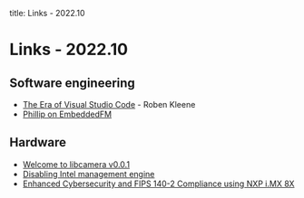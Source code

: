 title: Links - 2022.10

Links - 2022.10
===============

Software engineering
--------------------

-   [The Era of Visual Studio Code] - Roben Kleene
-   [Phillip on EmbeddedFM]

Hardware
--------

-   [Welcome to libcamera v0.0.1]
-   [Disabling Intel management engine]
-   [Enhanced Cybersecurity and FIPS 140-2 Compliance using NXP i.MX 8X]

  [The Era of Visual Studio Code]: https://blog.robenkleene.com/archive/
  [Phillip on EmbeddedFM]: https://embedded.fm/episodes/423
  [Welcome to libcamera v0.0.1]: https://www.libcamera.org/docs.html#camera-stack
  [Disabling Intel management engine]: https://wiki.gentoo.org/wiki/User:Sakaki/Sakaki%27s_EFI_Install_Guide/Disabling_the_Intel_Management_Engine
  [Enhanced Cybersecurity and FIPS 140-2 Compliance using NXP i.MX 8X]: https://www.youtube.com/watch?v=FIXJzIKJxyU
